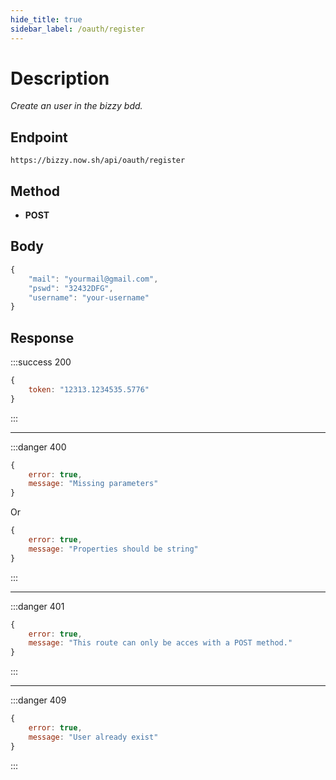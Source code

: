 ```yaml
---
hide_title: true
sidebar_label: /oauth/register
---
```


# Description
*Create an user in the bizzy bdd.*

## Endpoint
```
https://bizzy.now.sh/api/oauth/register
```

## Method
* **POST**

## Body
```js
{
    "mail": "yourmail@gmail.com",
    "pswd": "32432DFG",
    "username": "your-username"
}
```

## Response
:::success 200
```js
{
    token: "12313.1234535.5776"
}
```
:::

---

:::danger 400
```js
{
    error: true,
    message: "Missing parameters"
}
```

Or

```js
{
    error: true,
    message: "Properties should be string"
}
```
:::

---

:::danger 401
```js
{
    error: true,
    message: "This route can only be acces with a POST method."
}
```
:::

--- 

:::danger 409
```js
{
    error: true,
    message: "User already exist"
}
```
:::
